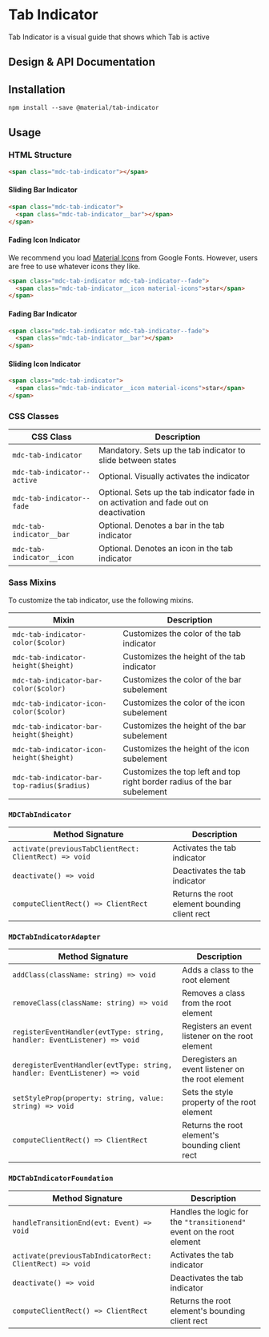 <!--docs:
title: "Tab Indicator"
layout: detail
section: components
excerpt: "Tab Indicator is a visual guide that shows which Tab is active"
iconId: tab
path: /catalog/tab/
-->

# Tab Indicator

<!--<div class="article__asset">
  <a class="article__asset-link"
     href="https://material-components-web.appspot.com/tab-indicator.html">
    <img src="{{ site.rootpath }}/images/mdc_web_screenshots/tab-indicator.png" width="363" alt="Tab indicator screenshot">
  </a>
</div>-->

Tab Indicator is a visual guide that shows which Tab is active

## Design & API Documentation

<!--
<ul class="icon-list">
  <li class="icon-list-item icon-list-item--spec">
    <a href="https://material.io/guidelines/components/tabs.html">Material Design guidelines: Tab Indicator</a>
  </li>
  <li class="icon-list-item icon-list-item--link">
    <a href="https://material-components-web.appspot.com/tab-indicator.html">Demo</a>
  </li>
</ul>
-->

## Installation
```
npm install --save @material/tab-indicator
```

## Usage

### HTML Structure

```html
<span class="mdc-tab-indicator"></span>
```

#### Sliding Bar Indicator
```html
<span class="mdc-tab-indicator">
  <span class="mdc-tab-indicator__bar"></span>
</span>
```

#### Fading Icon Indicator

We recommend you load [Material Icons](https://material.io/icons/) from Google Fonts. However, users are free to use whatever icons they like.

```html
<span class="mdc-tab-indicator mdc-tab-indicator--fade">
  <span class="mdc-tab-indicator__icon material-icons">star</span>
</span>
```

#### Fading Bar Indicator
```html
<span class="mdc-tab-indicator mdc-tab-indicator--fade">
  <span class="mdc-tab-indicator__bar"></span>
</span>
```

#### Sliding Icon Indicator
```html
<span class="mdc-tab-indicator">
  <span class="mdc-tab-indicator__icon material-icons">star</span>
</span>
```

### CSS Classes

CSS Class | Description
--- | ---
`mdc-tab-indicator` | Mandatory. Sets up the tab indicator to slide between states
`mdc-tab-indicator--active` | Optional. Visually activates the indicator
`mdc-tab-indicator--fade` | Optional. Sets up the tab indicator fade in on activation and fade out on deactivation
`mdc-tab-indicator__bar` | Optional. Denotes a bar in the tab indicator
`mdc-tab-indicator__icon` | Optional. Denotes an icon in the tab indicator

### Sass Mixins

To customize the tab indicator, use the following mixins.

Mixin | Description
--- | ---
`mdc-tab-indicator-color($color)` | Customizes the color of the tab indicator
`mdc-tab-indicator-height($height)` | Customizes the height of the tab indicator
`mdc-tab-indicator-bar-color($color)` | Customizes the color of the bar subelement
`mdc-tab-indicator-icon-color($color)` | Customizes the color of the icon subelement
`mdc-tab-indicator-bar-height($height)` | Customizes the height of the bar subelement
`mdc-tab-indicator-icon-height($height)` | Customizes the height of the icon subelement
`mdc-tab-indicator-bar-top-radius($radius)` | Customizes the top left and top right border radius of the bar subelement

### `MDCTabIndicator`

Method Signature | Description
--- | ---
`activate(previousTabClientRect: ClientRect) => void` | Activates the tab indicator
`deactivate() => void` | Deactivates the tab indicator
`computeClientRect() => ClientRect` | Returns the root element bounding client rect

### `MDCTabIndicatorAdapter`

Method Signature | Description
--- | ---
`addClass(className: string) => void` | Adds a class to the root element
`removeClass(className: string) => void` | Removes a class from the root element
`registerEventHandler(evtType: string, handler: EventListener) => void` | Registers an event listener on the root element
`deregisterEventHandler(evtType: string, handler: EventListener) => void` | Deregisters an event listener on the root element
`setStyleProp(property: string, value: string) => void` | Sets the style property of the root element
`computeClientRect() => ClientRect` | Returns the root element's bounding client rect

### `MDCTabIndicatorFoundation`

Method Signature | Description
--- | ---
`handleTransitionEnd(evt: Event) => void` | Handles the logic for the `"transitionend"` event on the root element
`activate(previousTabIndicatorRect: ClientRect) => void` | Activates the tab indicator
`deactivate() => void` | Deactivates the tab indicator
`computeClientRect() => ClientRect` | Returns the root element's bounding client rect
